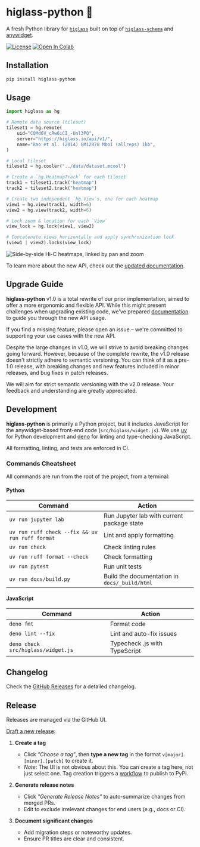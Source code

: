 # higlass-python 🔎

A fresh Python library for [`higlass`](https://github.com/higlass/higlass) built
on top of [`higlass-schema`](https://github.com/higlass/higlass-schema) and
[anywidget](https://github.com/manzt/anywidget).

[![License](https://img.shields.io/pypi/l/higlass-python.svg?color=green)](https://github.com/higlass/higlass-python/raw/main/LICENSE)
[![Open In Colab](https://colab.research.google.com/assets/colab-badge.svg)](https://colab.research.google.com/github/higlass/higlass-python/blob/main/examples/Examples.ipynb)

## Installation

```sh
pip install higlass-python
```

## Usage

```python
import higlass as hg

# Remote data source (tileset)
tileset1 = hg.remote(
    uid="CQMd6V_cRw6iCI_-Unl3PQ",
    server="https://higlass.io/api/v1/",
    name="Rao et al. (2014) GM12878 MboI (allreps) 1kb",
)

# Local tileset
tileset2 = hg.cooler("../data/dataset.mcool")

# Create a `hg.HeatmapTrack` for each tileset
track1 = tileset1.track("heatmap")
track2 = tileset2.track("heatmap")

# Create two independent `hg.View`s, one for each heatmap
view1 = hg.view(track1, width=6)
view2 = hg.view(track2, width=6)

# Lock zoom & location for each `View`
view_lock = hg.lock(view1, view2)

# Concatenate views horizontally and apply synchronization lock
(view1 | view2).locks(view_lock)
```

![Side-by-side Hi-C heatmaps, linked by pan and zoom](https://user-images.githubusercontent.com/24403730/159050305-e6a48f03-fba1-4ff7-8eee-2e9c5c40ef88.gif)

To learn more about the new API, check out the
[updated documentation](http://docs-python.higlass.io/).

## Upgrade Guide

**higlass-python** v1.0 is a total rewrite of our prior implementation, aimed to
offer a more ergonomic and flexible API. While this might present challenges
when upgrading existing code, we've prepared
[documentation](http://docs-python.higlass.io/) to guide you through the new API
usage.

If you find a missing feature, please open an issue – we're committed to
supporting your use cases with the new API.

Despite the large changes in v1.0, we will strive to avoid breaking changes
going forward. However, because of the complete rewrite, the v1.0 release
doesn't strictly adhere to semantic versioning. You can think of it as a pre-1.0
release, with breaking changes and new features included in minor releases, and
bug fixes in patch releases.

We will aim for strict semantic versioning with the v2.0 release. Your feedback
and understanding are greatly appreciated.

## Development

**higlass-python** is primarily a Python project, but it includes JavaScript for
the anywidget-based front-end code (`src/higlass/widget.js`). We use
[uv](https://github.com/astral-sh/uv) for Python development and
[deno](https://github.com/denoland/deno) for linting and type-checking
JavaScript.

All formatting, linting, and tests are enforced in CI.

### Commands Cheatsheet

All commands are run from the root of the project, from a terminal:

#### Python

| Command                                         | Action                                        |
| ----------------------------------------------- | --------------------------------------------- |
| `uv run jupyter lab`                            | Run Jupyter lab with current package state    |
| `uv run ruff check --fix && uv run ruff format` | Lint and apply formatting                     |
| `uv run check`                                  | Check linting rules                           |
| `uv run ruff format --check`                    | Check formatting                              |
| `uv run pytest`                                 | Run unit tests                                |
| `uv run docs/build.py`                          | Build the documentation in `docs/_build/html` |

#### JavaScript

| Command                            | Action                        |
| ---------------------------------- | ----------------------------- |
| `deno fmt`                         | Format code                   |
| `deno lint --fix`                  | Lint and auto-fix issues      |
| `deno check src/higlass/widget.js` | Typecheck .js with TypeScript |

## Changelog

Check the [GitHub Releases](https://github.com/higlass/higlass-python/releases)
for a detailed changelog.

## Release

Releases are managed via the GitHub UI.

[Draft a new release](https://github.com/higlass/higlass-python/releases/new):

1. **Create a tag**

   - Click _"Choose a tag"_, then **type a new tag** in the format
     `v[major].[minor].[patch]` to create it.
   - _Note_: The UI is not obvious about this. You can create a tag here, not
     just select one. Tag creation triggers a
     [workflow](.github/workflows/ci.yml) to publish to PyPI.

2. **Generate release notes**

   - Click _"Generate Release Notes"_ to auto-summarize changes from merged PRs.
   - Edit to exclude irrelevant changes for end users (e.g., docs or CI).

3. **Document significant changes**
   - Add migration steps or noteworthy updates.
   - Ensure PR titles are clear and consistent.
